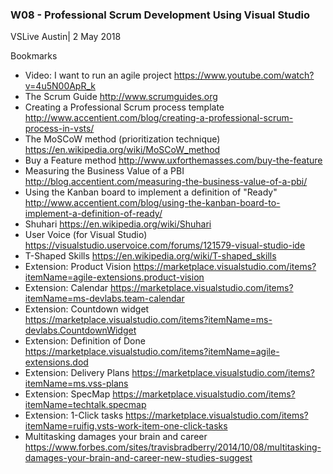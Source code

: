 ### W08 - Professional Scrum Development Using Visual Studio
VSLive Austin| 2 May 2018

Bookmarks

* Video: I want to run an agile project
https://www.youtube.com/watch?v=4u5N00ApR_k
* The Scrum Guide
http://www.scrumguides.org
* Creating a Professional Scrum process template
http://www.accentient.com/blog/creating-a-professional-scrum-process-in-vsts/
* The MoSCoW method (prioritization technique)
https://en.wikipedia.org/wiki/MoSCoW_method
* Buy a Feature method
http://www.uxforthemasses.com/buy-the-feature
* Measuring the Business Value of a PBI
http://blog.accentient.com/measuring-the-business-value-of-a-pbi/
* Using the Kanban board to implement a definition of "Ready"
http://www.accentient.com/blog/using-the-kanban-board-to-implement-a-definition-of-ready/
* Shuhari
https://en.wikipedia.org/wiki/Shuhari
* User Voice (for Visual Studio)
https://visualstudio.uservoice.com/forums/121579-visual-studio-ide
* T-Shaped Skills
https://en.wikipedia.org/wiki/T-shaped_skills
* Extension: Product Vision
https://marketplace.visualstudio.com/items?itemName=agile-extensions.product-vision
* Extension: Calendar
https://marketplace.visualstudio.com/items?itemName=ms-devlabs.team-calendar
* Extension: Countdown widget
https://marketplace.visualstudio.com/items?itemName=ms-devlabs.CountdownWidget
* Extension: Definition of Done
https://marketplace.visualstudio.com/items?itemName=agile-extensions.dod
* Extension: Delivery Plans
https://marketplace.visualstudio.com/items?itemName=ms.vss-plans
* Extension: SpecMap
https://marketplace.visualstudio.com/items?itemName=techtalk.specmap
* Extension: 1-Click tasks
https://marketplace.visualstudio.com/items?itemName=ruifig.vsts-work-item-one-click-tasks
* Multitasking damages your brain and career
https://www.forbes.com/sites/travisbradberry/2014/10/08/multitasking-damages-your-brain-and-career-new-studies-suggest